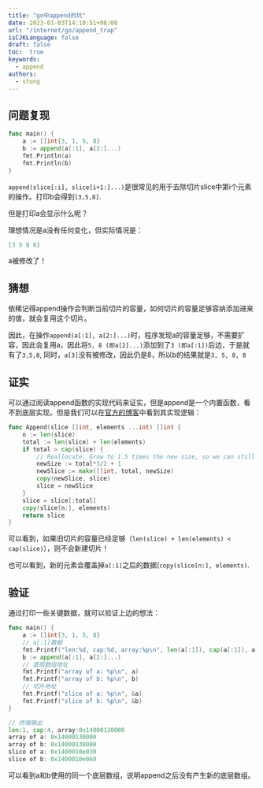 ```yaml
---
title: "go中append的坑"
date: 2023-01-03T14:10:51+08:00
url: "/internet/go/append_trap"
isCJKLanguage: false
draft: false
toc:  true
keywords:
  - append
authors:
  - stong
---
```




## 问题复现

```go
func main() {
	a := []int{3, 1, 5, 8}
	b := append(a[:1], a[2:]...)
	fmt.Println(a)
	fmt.Println(b)
}
```

`append(slice[:i], slice[i+1:]...)`是很常见的用于去除切片slice中第i个元素的操作。打印b会得到`[3,5,8]`.

但是打印a会显示什么呢？

理想情况是a没有任何变化，但实际情况是：

```go
[3 5 8 8]
```

a被修改了！

## 猜想

依稀记得append操作会判断当前切片的容量，如何切片的容量足够容纳添加进来的值，就会复用这个切片。

因此，在操作`append(a[:1], a[2:]...)`时，程序发现a的容量足够，不需要扩容，因此会复用a，因此将`5, 8 (即a[2]...)`添加到了`3 (即a[:1])`后边，于是就有了`3,5,8`, 同时，`a[3]`没有被修改，因此仍是8，所以b的结果就是`3, 5, 8, 8`

## 证实

可以通过阅读append函数的实现代码来证实，但是append是一个内置函数，看不到底层实现。但是我们可以在[官方的博客](https://go.dev/blog/slices)中看到其实现逻辑：

```go
func Append(slice []int, elements ...int) []int {
    n := len(slice)
    total := len(slice) + len(elements)
    if total > cap(slice) {
        // Reallocate. Grow to 1.5 times the new size, so we can still grow.
        newSize := total*3/2 + 1
        newSlice := make([]int, total, newSize)
        copy(newSlice, slice)
        slice = newSlice
    }
    slice = slice[:total]
    copy(slice[n:], elements)
    return slice
}
```

可以看到，如果旧切片的容量已经足够（`len(slice) + len(elements) < cap(slice)`），则不会新建切片！

也可以看到，新的元素会覆盖掉`a[:1]`之后的数据(`copy(slice[n:], elements)`.

## 验证

通过打印一些关键数据，就可以验证上边的想法：

```go
func main() {
	a := []int{3, 1, 5, 8}
	// a[:1]数据
	fmt.Printf("len:%d, cap:%d, array:%p\n", len(a[:1]), cap(a[:1]), a[:1])
	b := append(a[:1], a[2:]...)
	// 底层数组地址
	fmt.Printf("array of a: %p\n", a)
	fmt.Printf("array of b: %p\n", b)
	// 切片地址
	fmt.Printf("slice of a: %p\n", &a)
	fmt.Printf("slice of b: %p\n", &b)
}

// 终端输出
len:1, cap:4, array:0x14000130000
array of a: 0x14000130000
array of b: 0x14000130000
slice of a: 0x1400010e030
slice of b: 0x1400010e060
```

可以看到a和b使用的同一个底层数组，说明append之后没有产生新的底层数组。

